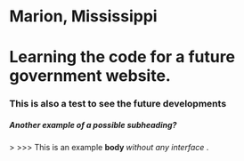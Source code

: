 # Marion, Mississippi
<h1> Learning the code for a future government website.</h1>
<h3> This is also a test to see the future developments </h3>
<h5> Another <strong> example </strong> of a possible subheading? </h5>>
>>> <body> This is an example <strong> body </strong> <em> without any interface </em>. 
